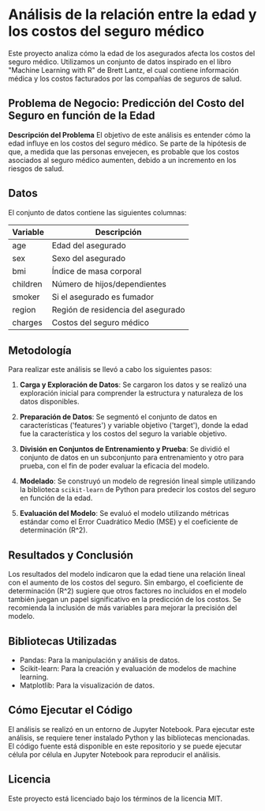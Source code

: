 # Análisis de la relación entre la edad y los costos del seguro médico

Este proyecto analiza cómo la edad de los asegurados afecta los costos del seguro médico. Utilizamos un conjunto de datos inspirado en el libro "Machine Learning with R" de Brett Lantz, el cual contiene información médica y los costos facturados por las compañías de seguros de salud.

## Problema de Negocio: Predicción del Costo del Seguro en función de la Edad

**Descripción del Problema**
El objetivo de este análisis es entender cómo la edad influye en los costos del seguro médico. Se parte de la hipótesis de que, a medida que las personas envejecen, es probable que los costos asociados al seguro médico aumenten, debido a un incremento en los riesgos de salud.

## Datos

El conjunto de datos contiene las siguientes columnas:

| Variable  | Descripción                        |
|-----------|------------------------------------|
| age       | Edad del asegurado                 |
| sex       | Sexo del asegurado                 |
| bmi       | Índice de masa corporal            |
| children  | Número de hijos/dependientes       |
| smoker    | Si el asegurado es fumador         |
| region    | Región de residencia del asegurado |
| charges   | Costos del seguro médico           |

## Metodología

Para realizar este análisis se llevó a cabo los siguientes pasos:

1. **Carga y Exploración de Datos**: Se cargaron los datos y se realizó una exploración inicial para comprender la estructura y naturaleza de los datos disponibles.

2. **Preparación de Datos**: Se segmentó el conjunto de datos en características ('features') y variable objetivo ('target'), donde la edad fue la característica y los costos del seguro la variable objetivo.

3. **División en Conjuntos de Entrenamiento y Prueba**: Se dividió el conjunto de datos en un subconjunto para entrenamiento y otro para prueba, con el fin de poder evaluar la eficacia del modelo.

4. **Modelado**: Se construyó un modelo de regresión lineal simple utilizando la biblioteca `scikit-learn` de Python para predecir los costos del seguro en función de la edad.

5. **Evaluación del Modelo**: Se evaluó el modelo utilizando métricas estándar como el Error Cuadrático Medio (MSE) y el coeficiente de determinación (R^2).

## Resultados y Conclusión

Los resultados del modelo indicaron que la edad tiene una relación lineal con el aumento de los costos del seguro. Sin embargo, el coeficiente de determinación (R^2) sugiere que otros factores no incluidos en el modelo también juegan un papel significativo en la predicción de los costos. Se recomienda la inclusión de más variables para mejorar la precisión del modelo.

## Bibliotecas Utilizadas

- Pandas: Para la manipulación y análisis de datos.
- Scikit-learn: Para la creación y evaluación de modelos de machine learning.
- Matplotlib: Para la visualización de datos.

## Cómo Ejecutar el Código

El análisis se realizó en un entorno de Jupyter Notebook. Para ejecutar este análisis, se requiere tener instalado Python y las bibliotecas mencionadas. El código fuente está disponible en este repositorio y se puede ejecutar célula por célula en Jupyter Notebook para reproducir el análisis.

## Licencia

Este proyecto está licenciado bajo los términos de la licencia MIT.
